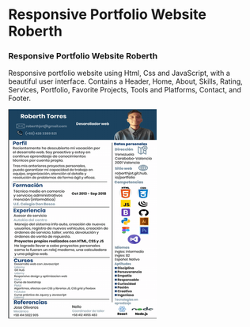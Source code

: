 # Responsive Portfolio Website Roberth

### Responsive Portfolio Website Roberth
Responsive portfolio website using Html, Css and JavaScript, with a beautiful user interface. Contains a Header, Home, About, Skills, Rating, Services, Portfolio, Favorite Projects, Tools and Platforms, Contact, and Footer.

![Resume cv](/curri.png)
